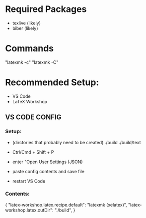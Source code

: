 # Required Packages
- texlive (likely)
- biber (likely)

# Commands
"latexmk -c"
"latexmk -C"

# Recommended Setup:
- VS Code
- LaTeX Workshop

## VS CODE CONFIG
### Setup:
- (dirctories that probably need to be created) ./build ./build/text

- Ctrl/Cmd + Shift + P
- enter "Open User Settings (JSON)
- paste config contents and save file
- restart VS Code
### Contents:
{
  "latex-workshop.latex.recipe.default": "latexmk (xelatex)",
  "latex-workshop.latex.outDir": "./build",
}
